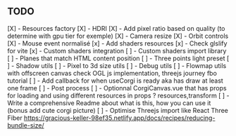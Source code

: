 ## TODO

[X] - Resources factory
[X] - HDRI
[X] - Add pixel ratio based on quality (to determine with gpu tier for exemple)
[X] - Camera resize
[X] - Orbit controls
[X] - Mouse event normalisé
[x] - Add shaders resources
[x] - Check glslify for vite
[x] - Custom shaders integration
[ ] - Custom shaders import library
[ ] - Planes that match HTML content position
[ ] - Three points light preset
[ ] - Shadow utils
[ ] - Pixel to 3d size utils
[ ] - Debug utils
[ ] - Flowmap utils with offscreen canvas check OGL js implementation, threejs journey fbo tutorial
[ ] - Add callback for when useCorgi is ready aka has draw at least one frame
[ ] - Post process
[ ] - Optionnal CorgiCanvas.vue that has props for loading and using different resources in props ? resources,transform
[ ] - Write a comprehensive Readme about what is this, how you can use it (bonus add cute corgi picture)
[ ] - Optimise Threejs import like React Three Fiber https://gracious-keller-98ef35.netlify.app/docs/recipes/reducing-bundle-size/